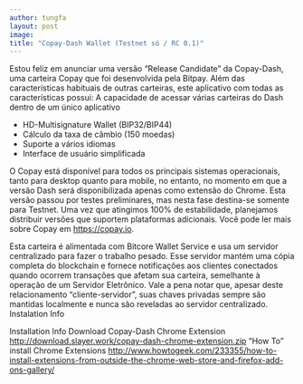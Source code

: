 ```yaml
---
author: tungfa
layout: post
image: 
title: "Copay-Dash Wallet (Testnet só / RC 0.1)"
---
```

Estou feliz em anunciar uma versão “Release Candidate” da Copay-Dash, uma carteira Copay que foi desenvolvida pela Bitpay.
Além das características habituais de outras carteiras, este aplicativo com todas as características possui:
A capacidade de acessar várias carteiras do Dash dentro de um único aplicativo
- HD-Multisignature Wallet (BIP32/BIP44)
- Cálculo da taxa de câmbio (150 moedas)
- Suporte a vários idiomas
- Interface de usuário simplificada

O Copay está disponível para todos os principais sistemas operacionais, tanto para desktop quanto para mobile, no entanto, no momento em que a versão Dash será disponibilizada apenas como extensão do Chrome. Esta versão passou por testes preliminares, mas nesta fase destina-se somente para Testnet. Uma vez que atingimos 100% de estabilidade, planejamos distribuir versões que suportem plataformas adicionais.
Você pode ler mais sobre Copay em <https://copay.io>.

Esta carteira é alimentada com Bitcore Wallet Service e usa um servidor centralizado para fazer o trabalho pesado. Esse servidor mantém uma cópia completa do blockchain e fornece notificações aos clientes conectados quando ocorrem transações que afetam sua carteira, semelhante à operação de um Servidor Eletrônico. Vale a pena notar que, apesar deste relacionamento “cliente-servidor”, suas chaves privadas sempre são mantidas localmente e nunca são reveladas ao servidor centralizado.
Instalation Info

Installation Info
Download Copay-Dash Chrome Extension
<http://download.slayer.work/copay-dash-chrome-extension.zip>
“How To” install Chrome Extensions
<http://www.howtogeek.com/233355/how-to-install-extensions-from-outside-the-chrome-web-store-and-firefox-add-ons-gallery/>
